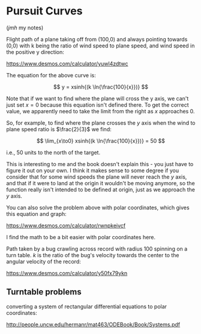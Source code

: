 # Pursuit Curves

(*jmh* my notes)

Flight path of a plane taking off from (100,0) and always pointing towards (0,0) with k being the ratio of wind speed to plane speed, and wind speed in the positive y direction:

https://www.desmos.com/calculator/yuwl4zdtwc

The equation for the above curve is:

$$ y = xsinh{(k \ln{\frac{100}{x}})} $$

Note that if we want to find where the plane will cross the y axis, we can't just set $x = 0$ because this equation isn't defined there. To get the correct value, we apparently need to take the limit from the right as $x$ approaches $0$.

So, for example, to find where the plane crosses the $y$ axis when the wind to plane speed ratio is $\frac{2}{3}$ we find:

$$ \lim_{x\to0}  xsinh{(k \ln{\frac{100}{x}})} = 50 $$

i.e., 50 units to the north of the target.

This is interesting to me and the book doesn't explain this - you just have to figure it out on your own. I think it makes sense to some degree if you consider that for some wind speeds the plane will never reach the $y$ axis, and that if it were to land at the origin it wouldn't be moving anymore, so the function really isn't intended to be defined at origin, just as we approach the $y$ axis.

You can also solve the problem above with polar coordinates, which gives this equation and graph:

https://www.desmos.com/calculator/rwnpkeivcf

I find the math to be a bit easier with polar coordinates here.

Path taken by a bug crawling across record with radius 100 spinning on a turn table. $k$ is the ratio of the bug's velocity towards the center to the angular velocity of the record:

https://www.desmos.com/calculator/y50fx79ykn

## Turntable problems

converting a system of rectangular differential equations to polar coordinates:

http://people.uncw.edu/hermanr/mat463/ODEBook/Book/Systems.pdf
